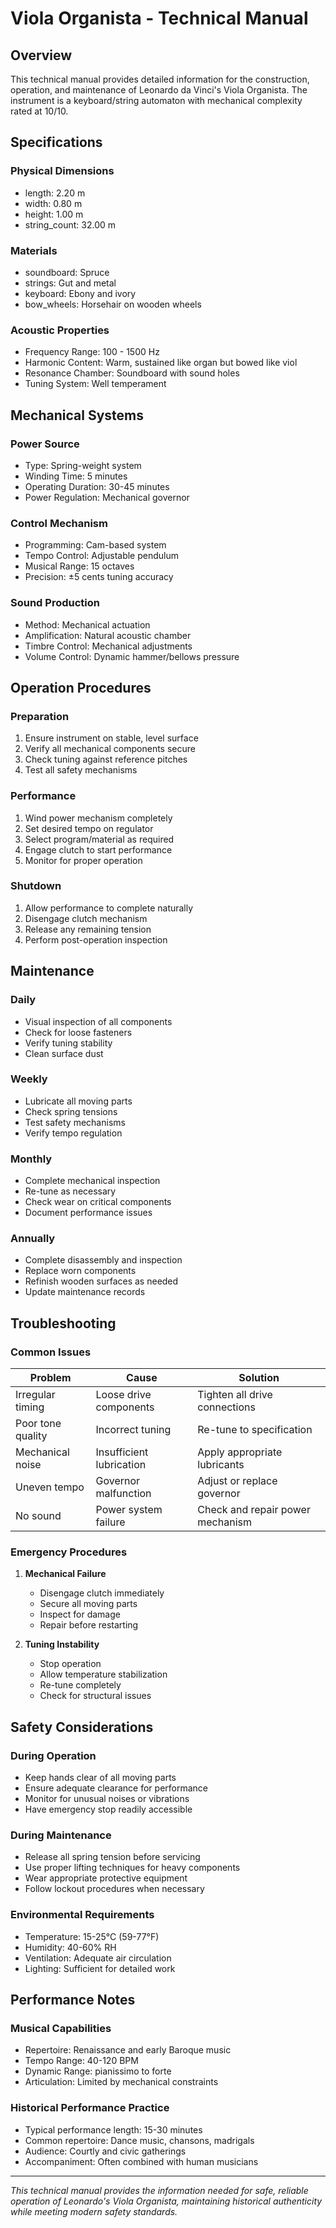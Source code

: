 # Viola Organista - Technical Manual

## Overview

This technical manual provides detailed information for the construction,
operation, and maintenance of Leonardo da Vinci's Viola Organista.
The instrument is a keyboard/string automaton with mechanical complexity
rated at 10/10.

## Specifications

### Physical Dimensions
- length: 2.20 m
- width: 0.80 m
- height: 1.00 m
- string_count: 32.00 m

### Materials
- soundboard: Spruce
- strings: Gut and metal
- keyboard: Ebony and ivory
- bow_wheels: Horsehair on wooden wheels

### Acoustic Properties
- Frequency Range: 100 - 1500 Hz
- Harmonic Content: Warm, sustained like organ but bowed like viol
- Resonance Chamber: Soundboard with sound holes
- Tuning System: Well temperament

## Mechanical Systems

### Power Source
- Type: Spring-weight system
- Winding Time: 5 minutes
- Operating Duration: 30-45 minutes
- Power Regulation: Mechanical governor

### Control Mechanism
- Programming: Cam-based system
- Tempo Control: Adjustable pendulum
- Musical Range: 15 octaves
- Precision: ±5 cents tuning accuracy

### Sound Production
- Method: Mechanical actuation
- Amplification: Natural acoustic chamber
- Timbre Control: Mechanical adjustments
- Volume Control: Dynamic hammer/bellows pressure

## Operation Procedures

### Preparation
1. Ensure instrument on stable, level surface
2. Verify all mechanical components secure
3. Check tuning against reference pitches
4. Test all safety mechanisms

### Performance
1. Wind power mechanism completely
2. Set desired tempo on regulator
3. Select program/material as required
4. Engage clutch to start performance
5. Monitor for proper operation

### Shutdown
1. Allow performance to complete naturally
2. Disengage clutch mechanism
3. Release any remaining tension
4. Perform post-operation inspection

## Maintenance

### Daily
- Visual inspection of all components
- Check for loose fasteners
- Verify tuning stability
- Clean surface dust

### Weekly
- Lubricate all moving parts
- Check spring tensions
- Test safety mechanisms
- Verify tempo regulation

### Monthly
- Complete mechanical inspection
- Re-tune as necessary
- Check wear on critical components
- Document performance issues

### Annually
- Complete disassembly and inspection
- Replace worn components
- Refinish wooden surfaces as needed
- Update maintenance records

## Troubleshooting

### Common Issues

| Problem | Cause | Solution |
|---------|-------|----------|
| Irregular timing | Loose drive components | Tighten all drive connections |
| Poor tone quality | Incorrect tuning | Re-tune to specification |
| Mechanical noise | Insufficient lubrication | Apply appropriate lubricants |
| Uneven tempo | Governor malfunction | Adjust or replace governor |
| No sound | Power system failure | Check and repair power mechanism |

### Emergency Procedures

1. **Mechanical Failure**
   - Disengage clutch immediately
   - Secure all moving parts
   - Inspect for damage
   - Repair before restarting

2. **Tuning Instability**
   - Stop operation
   - Allow temperature stabilization
   - Re-tune completely
   - Check for structural issues

## Safety Considerations

### During Operation
- Keep hands clear of all moving parts
- Ensure adequate clearance for performance
- Monitor for unusual noises or vibrations
- Have emergency stop readily accessible

### During Maintenance
- Release all spring tension before servicing
- Use proper lifting techniques for heavy components
- Wear appropriate protective equipment
- Follow lockout procedures when necessary

### Environmental Requirements
- Temperature: 15-25°C (59-77°F)
- Humidity: 40-60% RH
- Ventilation: Adequate air circulation
- Lighting: Sufficient for detailed work

## Performance Notes

### Musical Capabilities
- Repertoire: Renaissance and early Baroque music
- Tempo Range: 40-120 BPM
- Dynamic Range: pianissimo to forte
- Articulation: Limited by mechanical constraints

### Historical Performance Practice
- Typical performance length: 15-30 minutes
- Common repertoire: Dance music, chansons, madrigals
- Audience: Courtly and civic gatherings
- Accompaniment: Often combined with human musicians

---

*This technical manual provides the information needed for safe, reliable
operation of Leonardo's Viola Organista, maintaining historical authenticity
while meeting modern safety standards.*
